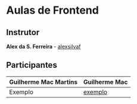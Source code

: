 # Aulas de Frontend

## Instrutor
**Alex da S. Ferreira** - [alexsilvaf](https://github.com/alexsilvaf)

## Participantes

| Guilherme Mac Martins | Guilherme Mac |
|------|--------|
| Exemplo | [exemplo](http://github.com/exemplo)
